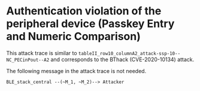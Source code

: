 # Authentication violation of the peripheral device (Passkey Entry and Numeric Comparison)

This attack trace is similar to `tableII_row10_columnA2_attack-ssp-10--NC_PECinPout--A2` and corresponds to the BThack (CVE-2020-10134) attack.

The following message in the attack trace is not needed.
```
BLE_stack_central --(~M_1, ~M_2)--> Attacker
```